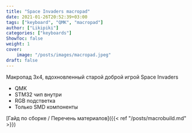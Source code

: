 ```yaml
---
title: "Space Invaders macropad"
date: 2021-01-26T20:52:39+03:00
tags: ["keyboard", "QMK", "macropad"]
author: ["Likipiki"]
categories: ["keyboards"]
ShowToc: false
weight: 1
cover:
    image: "/posts/images/macropad.jpeg"
draft: false
---
```


Макропад 3x4, вдохновленный старой доброй игрой Space Invaders
- QMK
- STM32 чип внутри
- RGB подстветка
- Только SMD компоненты

[Гайд по сборке / Перечень материалов]({{< ref "/posts/macrobuild.md" >}})
